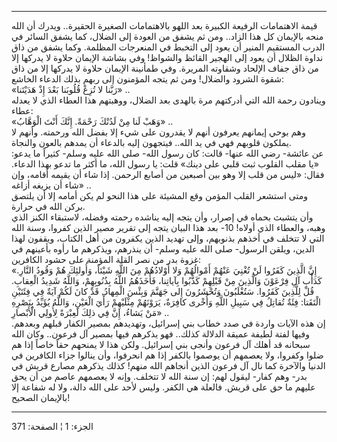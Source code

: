------------------------------------------------------------------------

قيمة الاهتمامات الرفيعة الكبيرة بعد اللهو بالاهتمامات الصغيرة الحقيرة..
ويدرك أن الله منحه بالإيمان كل هذا الزاد.. ومن ثم يشفق من العودة إلى
الضلال، كما يشفق السائر في الدرب المستقيم المنير أن يعود إلى التخبط في
المنعرجات المظلمة. وكما يشفق من ذاق نداوة الظلال أن يعود إلى الهجير
القائظ والشواظ! وفي بشاشة الإيمان حلاوة لا يدركها إلا من ذاق جفاف
الإلحاد وشقاوته المريرة. وفي طمأنينة الإيمان حلاوة لا يدركها إلا من ذاق
شقوة الشرود والضلال! ومن ثم يتجه المؤمنون إلى ربهم بذلك الدعاء الخاشع:  
«رَبَّنا لا تُزِغْ قُلُوبَنا بَعْدَ إِذْ هَدَيْتَنا» ..  
وينادون رحمة الله التي أدركتهم مرة بالهدى بعد الضلال، ووهبتهم هذا العطاء
الذي لا يعدله عطاء:  
«وَهَبْ لَنا مِنْ لَدُنْكَ رَحْمَةً. إِنَّكَ أَنْتَ الْوَهَّابُ» ..  
وهم بوحي إيمانهم يعرفون أنهم لا يقدرون على شيء إلا بفضل الله ورحمته.
وأنهم لا يملكون قلوبهم فهي في يد الله.. فيتجهون إليه بالدعاء أن يمدهم
بالعون والنجاة.  
عن عائشة- رضي الله عنها- قالت: كان رسول الله- صلى الله عليه وسلم- كثيراً
ما يدعو: «يا مقلب القلوب ثبت قلبي على دينك» قلت: يا رسول الله، ما أكثر
ما تدعو بهذا الدعاء. فقال: «ليس من قلب إلا وهو بين أصبعين من أصابع
الرحمن. إذا شاء أن يقيمه أقامه، وإن شاء أن يزيغه أزاغه» ..  
ومتى استشعر القلب المؤمن وقع المشيئة على هذا النحو لم يكن أمامه إلا أن
يلتصق بركن الله في حرارة.  
وأن يتشبث بحماه في إصرار، وأن يتجه إليه يناشده رحمته وفضله، لاستبقاء
الكنز الذي وهبه، والعطاء الذي أولاه! 10- بعد هذا البيان يتجه إلى تقرير
مصير الذين كفروا، وسنة الله التي لا تتخلف في أخذهم بذنوبهم، وإلى تهديد
الذين يكفرون من أهل الكتاب، ويقفون لهذا الدين، ويلقن الرسول- صلى الله
عليه وسلم- أن ينذرهم، ويذكرهم ما رأوه بأعينهم في غزوة بدر من نصر القلة
المؤمنة على حشود الكافرين:  
«إِنَّ الَّذِينَ كَفَرُوا لَنْ تُغْنِيَ عَنْهُمْ أَمْوالُهُمْ وَلا أَوْلادُهُمْ مِنَ اللَّهِ شَيْئاً، وَأُولئِكَ هُمْ
وَقُودُ النَّارِ. كَدَأْبِ آلِ فِرْعَوْنَ وَالَّذِينَ مِنْ قَبْلِهِمْ كَذَّبُوا بِآياتِنا، فَأَخَذَهُمُ اللَّهُ
بِذُنُوبِهِمْ، وَاللَّهُ شَدِيدُ الْعِقابِ. قُلْ لِلَّذِينَ كَفَرُوا. سَتُغْلَبُونَ وَتُحْشَرُونَ إِلى جَهَنَّمَ
وَبِئْسَ الْمِهادُ. قَدْ كانَ لَكُمْ آيَةٌ فِي فِئَتَيْنِ الْتَقَتا: فِئَةٌ تُقاتِلُ فِي سَبِيلِ اللَّهِ
وَأُخْرى كافِرَةٌ، يَرَوْنَهُمْ مِثْلَيْهِمْ رَأْيَ الْعَيْنِ، وَاللَّهُ يُؤَيِّدُ بِنَصْرِهِ مَنْ يَشاءُ، إِنَّ فِي
ذلِكَ لَعِبْرَةً لِأُولِي الْأَبْصارِ» ..  
إن هذه الآيات واردة في صدد خطاب بني إسرائيل، وتهديدهم بمصير الكفار قبلهم
وبعدهم. وفيها لفتة لطيفة عميقة الدلالة كذلك.. فهو يذكرهم فيها بمصير آل
فرعون.. وكان الله سبحانه قد أهلك آل فرعون وأنجى بني إسرائيل. ولكن هذا لا
يمنحهم حقاً خاصاً إذا هم ضلوا وكفروا، ولا يعصمهم أن يوصموا بالكفر إذا هم
انحرفوا، وأن ينالوا جزاء الكافرين في الدنيا والآخرة كما نال آل فرعون
الذين أنجاهم الله منهم! كذلك يذكرهم مصارع قريش في بدر- وهم كفار- ليقول
لهم: إن سنة الله لا تتخلف. وإنه لا يعصمهم عاصم من أن يحق عليهم ما حق على
قريش. فالعلة هي الكفر. وليس لأحد على الله دالة، ولا له شفاعة إلا
بالإيمان الصحيح!

------------------------------------------------------------------------

الجزء: 1 ¦ الصفحة: 371
